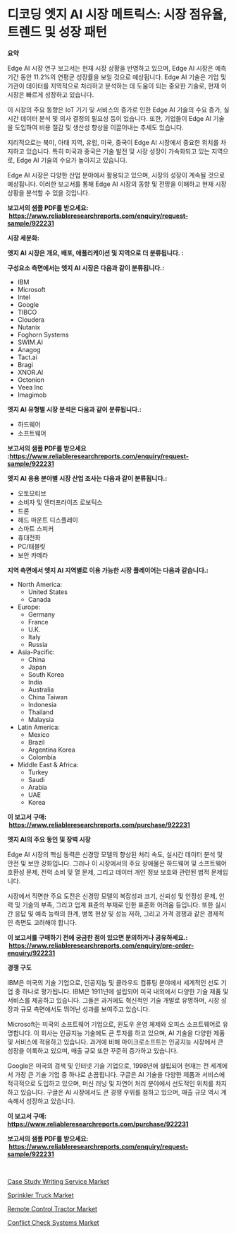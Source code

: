 <p><h1>디코딩 엣지 AI 시장 메트릭스: 시장 점유율, 트렌드 및 성장 패턴</h1></p><p><strong>요약</strong></p>
<p><p>Edge AI 시장 연구 보고서는 현재 시장 상황을 반영하고 있으며, Edge AI 시장은 예측 기간 동안 11.2%의 연평균 성장률을 보일 것으로 예상됩니다. Edge AI 기술은 기업 및 기관이 데이터를 지역적으로 처리하고 분석하는 데 도움이 되는 중요한 기술로, 현재 이 시장은 빠르게 성장하고 있습니다.</p><p>이 시장의 주요 동향은 IoT 기기 및 서비스의 증가로 인한 Edge AI 기술의 수요 증가, 실시간 데이터 분석 및 의사 결정의 필요성 등이 있습니다. 또한, 기업들이 Edge AI 기술을 도입하여 비용 절감 및 생산성 향상을 이끌어내는 추세도 있습니다.</p><p>지리적으로는 북미, 아태 지역, 유럽, 미국, 중국이 Edge AI 시장에서 중요한 위치를 차지하고 있습니다. 특히 미국과 중국은 기술 발전 및 시장 성장이 가속화되고 있는 지역으로, Edge AI 기술의 수요가 높아지고 있습니다.</p><p>Edge AI 시장은 다양한 산업 분야에서 활용되고 있으며, 시장의 성장이 계속될 것으로 예상됩니다. 이러한 보고서를 통해 Edge AI 시장의 동향 및 전망을 이해하고 현재 시장 상황을 분석할 수 있을 것입니다.</p></p>
<p><strong>보고서의 샘플 PDF를 받으세요: &nbsp;<a href="https://www.reliableresearchreports.com/enquiry/request-sample/922231">https://www.reliableresearchreports.com/enquiry/request-sample/922231</a></strong></p>
<p><strong>시장 세분화:</strong></p>
<p><strong> 엣지 AI 시장은 개요, 배포, 애플리케이션 및 지역으로 더 분류됩니다. :</strong></p>
<p><strong>구성요소 측면에서는 엣지 AI 시장은 다음과 같이 분류됩니다.:</strong></p>
<p><ul><li>IBM</li><li>Microsoft</li><li>Intel</li><li>Google</li><li>TIBCO</li><li>Cloudera</li><li>Nutanix</li><li>Foghorn Systems</li><li>SWIM.AI</li><li>Anagog</li><li>Tact.ai</li><li>Bragi</li><li>XNOR.AI</li><li>Octonion</li><li>Veea Inc</li><li>Imagimob</li></ul></p>
<p><strong> 엣지 AI 유형별 시장 분석은 다음과 같이 분류됩니다.:</strong></p>
<p><ul><li>하드웨어</li><li>소프트웨어</li></ul></p>
<p><strong>보고서의 샘플 PDF를 받으세요 :<a href="https://www.reliableresearchreports.com/enquiry/request-sample/922231">https://www.reliableresearchreports.com/enquiry/request-sample/922231</a></strong></p>
<p><strong> 엣지 AI 응용 분야별 시장 산업 조사는 다음과 같이 분류됩니다.:</strong></p>
<p><ul><li>오토모티브</li><li>소비자 및 엔터프라이즈 로보틱스</li><li>드론</li><li>헤드 마운트 디스플레이</li><li>스마트 스피커</li><li>휴대전화</li><li>PC/태블릿</li><li>보안 카메라</li></ul></p>
<p><strong>지역 측면에서 엣지 AI 지역별로 이용 가능한 시장 플레이어는 다음과 같습니다.:</strong></p>
<p><ul>
    <li>
        North America:
        <ul>
            <li>United States</li>
            <li>Canada</li>
        </ul>
    </li>
    <li>
        Europe:
        <ul>
            <li>Germany</li>
            <li>France</li>
            <li>U.K.</li>
            <li>Italy</li>
            <li>Russia</li>
        </ul>
    </li>
    <li>
        Asia-Pacific:
        <ul>
            <li>China</li>
            <li>Japan</li>
            <li>South Korea</li>
            <li>India</li>
            <li>Australia</li>
            <li>China Taiwan</li>
            <li>Indonesia</li>
            <li>Thailand</li>
            <li>Malaysia</li>
        </ul>
    </li>
    <li>
        Latin America:
        <ul>
            <li>Mexico</li>
            <li>Brazil</li>
            <li>Argentina Korea</li>
            <li>Colombia</li>
        </ul>
    </li>
    <li>
        Middle East & Africa:
        <ul>
            <li>Turkey</li>
            <li>Saudi</li>
            <li>Arabia</li>
            <li>UAE</li>
            <li>Korea</li>
        </ul>
    </li>
    </ul></p>
<p><strong>이 보고서 구매: &nbsp;<a href="https://www.reliableresearchreports.com/purchase/922231">https://www.reliableresearchreports.com/purchase/922231</a></strong></p>
<p><strong>엣지 AI의 주요 동인 및 장벽 시장</strong></p>
<p><p>Edge AI 시장의 핵심 동력은 신경망 모델의 향상된 처리 속도, 실시간 데이터 분석 및 안전 및 보안 강화입니다. 그러나 이 시장에서의 주요 장애물은 하드웨어 및 소프트웨어 호환성 문제, 전력 소비 및 열 문제, 그리고 데이터 개인 정보 보호와 관련된 법적 문제입니다.</p><p>시장에서 직면한 주요 도전은 신경망 모델의 복잡성과 크기, 신뢰성 및 안정성 문제, 인력 및 기술의 부족, 그리고 업계 표준의 부재로 인한 표준화 어려움 등입니다. 또한 실시간 응답 및 예측 능력의 한계, 병목 현상 및 성능 저하, 그리고 가격 경쟁과 같은 경제적인 측면도 고려해야 합니다.</p></p>
<p><strong>이 보고서를 구매하기 전에 궁금한 점이 있으면 문의하거나 공유하세요.: &nbsp;<a href="https://www.reliableresearchreports.com/enquiry/pre-order-enquiry/922231">https://www.reliableresearchreports.com/enquiry/pre-order-enquiry/922231</a></strong></p>
<p><strong>경쟁 구도</strong></p>
<p><p>IBM은 미국의 기술 기업으로, 인공지능 및 클라우드 컴퓨팅 분야에서 세계적인 선도 기업 중 하나로 평가됩니다. IBM은 1911년에 설립되어 미국 내외에서 다양한 기술 제품 및 서비스를 제공하고 있습니다. 그들은 과거에도 혁신적인 기술 개발로 유명하며, 시장 성장과 규모 측면에서도 뛰어난 성과를 보여주고 있습니다.</p><p>Microsoft는 미국의 소프트웨어 기업으로, 윈도우 운영 체제와 오피스 소프트웨어로 유명합니다. 이 회사는 인공지능 기술에도 큰 투자를 하고 있으며, AI 기술을 다양한 제품 및 서비스에 적용하고 있습니다. 과거에 비해 마이크로소프트는 인공지능 시장에서 큰 성장을 이룩하고 있으며, 매출 규모 또한 꾸준히 증가하고 있습니다.</p><p>Google은 미국의 검색 및 인터넷 기술 기업으로, 1998년에 설립되어 현재는 전 세계에서 가장 큰 기술 기업 중 하나로 손꼽힙니다. 구글은 AI 기술을 다양한 제품과 서비스에 적극적으로 도입하고 있으며, 머신 러닝 및 자연어 처리 분야에서 선도적인 위치를 차지하고 있습니다. 구글은 AI 시장에서도 큰 경쟁 우위를 점하고 있으며, 매출 규모 역시 계속해서 성장하고 있습니다.</p></p>
<p><strong>이 보고서 구매: &nbsp; <a href="https://www.reliableresearchreports.com/purchase/922231">https://www.reliableresearchreports.com/purchase/922231</a></strong></p>
<p><strong>보고서의 샘플 PDF를 받으세요: &nbsp;<a href="https://www.reliableresearchreports.com/enquiry/request-sample/922231">https://www.reliableresearchreports.com/enquiry/request-sample/922231</a></strong><strong></strong></p>
<p>&nbsp;</p>
<p><p><a href="https://github.com/santosh758595/Market-Research-Report-List-3/blob/main/case-study-writing-service-market.md">Case Study Writing Service Market</a></p><p><a href="https://github.com/mbisetmhermsr/Market-Research-Report-List-1/blob/main/sprinkler-truck-market.md">Sprinkler Truck Market</a></p><p><a href="https://github.com/elizabethdagraca/Market-Research-Report-List-2/blob/main/remote-control-tractor-market.md">Remote Control Tractor Market</a></p><p><a href="https://github.com/zjyglelu/Market-Research-Report-List-1/blob/main/conflict-check-systems-market.md">Conflict Check Systems Market</a></p></p>